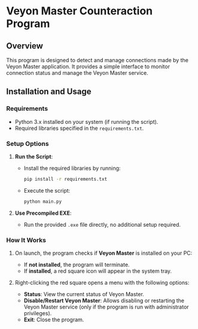 # Veyon Master Counteraction Program

## Overview
This program is designed to detect and manage connections made by the Veyon Master application. It provides a simple interface to monitor connection status and manage the Veyon Master service.

## Installation and Usage

### Requirements
- Python 3.x installed on your system (if running the script).
- Required libraries specified in the `requirements.txt`.

### Setup Options
1. **Run the Script**:
   - Install the required libraries by running:
     ```bash
     pip install -r requirements.txt
     ```
   - Execute the script:
     ```bash
     python main.py
     ```

2. **Use Precompiled EXE**:
   - Run the provided `.exe` file directly, no additional setup required.

### How It Works
1. On launch, the program checks if **Veyon Master** is installed on your PC:
   - If **not installed**, the program will terminate.
   - If **installed**, a red square icon will appear in the system tray.

2. Right-clicking the red square opens a menu with the following options:
   - **Status**: View the current status of Veyon Master.
   - **Disable/Restart Veyon Master**: Allows disabling or restarting the Veyon Master service (only if the program is run with administrator privileges).
   - **Exit**: Close the program.



